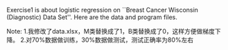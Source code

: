 Exercise1 is about logistic regression on ``Breast Cancer Wisconsin (Diagnostic) Data Set''.
Here are the data and program files.


Note: 1.我修改了data.xlsx，M类替换成了1，B类替换成了0，这样方便做梯度下降。
      2.对70%数据做训练，30%数据做测试，测试正确率为80%左右

